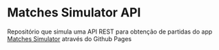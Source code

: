 # Matches Simulator API
Repositório que simula uma API REST para obtenção de partidas do app [Matches Simulator](dajk) através do Github Pages
